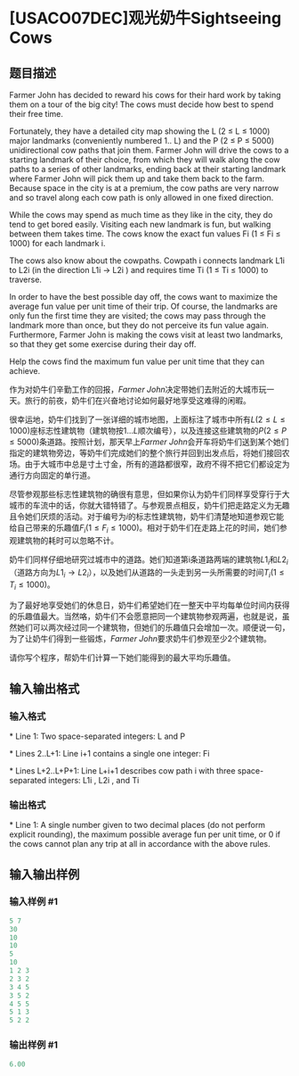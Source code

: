 # [USACO07DEC]观光奶牛Sightseeing Cows

## 题目描述

Farmer John has decided to reward his cows for their hard work by taking them on a tour of the big city! The cows must decide how best to spend their free time.

Fortunately, they have a detailed city map showing the L (2 ≤ L ≤ 1000) major landmarks (conveniently numbered 1.. L) and the P (2 ≤ P ≤ 5000) unidirectional cow paths that join them. Farmer John will drive the cows to a starting landmark of their choice, from which they will walk along the cow paths to a series of other landmarks, ending back at their starting landmark where Farmer John will pick them up and take them back to the farm. Because space in the city is at a premium, the cow paths are very narrow and so travel along each cow path is only allowed in one fixed direction.

While the cows may spend as much time as they like in the city, they do tend to get bored easily. Visiting each new landmark is fun, but walking between them takes time. The cows know the exact fun values Fi (1 ≤ Fi ≤ 1000) for each landmark i.

The cows also know about the cowpaths. Cowpath i connects landmark L1i to L2i (in the direction L1i -> L2i ) and requires time Ti (1 ≤ Ti ≤ 1000) to traverse.

In order to have the best possible day off, the cows want to maximize the average fun value per unit time of their trip. Of course, the landmarks are only fun the first time they are visited; the cows may pass through the landmark more than once, but they do not perceive its fun value again. Furthermore, Farmer John is making the cows visit at least two landmarks, so that they get some exercise during their day off.

Help the cows find the maximum fun value per unit time that they can achieve.

作为对奶牛们辛勤工作的回报，$Farmer\ John$决定带她们去附近的大城市玩一天。旅行的前夜，奶牛们在兴奋地讨论如何最好地享受这难得的闲暇。

很幸运地，奶牛们找到了一张详细的城市地图，上面标注了城市中所有$L(2\leqslant L\leqslant1000)$座标志性建筑物（建筑物按$1\dots L$顺次编号），以及连接这些建筑物的$P(2\leqslant P\leqslant5000)$条道路。按照计划，那天早上$Farmer\ John$会开车将奶牛们送到某个她们指定的建筑物旁边，等奶牛们完成她们的整个旅行并回到出发点后，将她们接回农场。由于大城市中总是寸土寸金，所有的道路都很窄，政府不得不把它们都设定为通行方向固定的单行道。

尽管参观那些标志性建筑物的确很有意思，但如果你认为奶牛们同样享受穿行于大城市的车流中的话，你就大错特错了。与参观景点相反，奶牛们把走路定义为无趣且令她们厌烦的活动。对于编号为$i$的标志性建筑物，奶牛们清楚地知道参观它能给自己带来的乐趣值$F_i (1\leqslant F_i\leqslant1000)$。相对于奶牛们在走路上花的时间，她们参观建筑物的耗时可以忽略不计。

奶牛们同样仔细地研究过城市中的道路。她们知道第i条道路两端的建筑物$L1_i$和$L2_i$（道路方向为$L1_i \rightarrow L2_i$），以及她们从道路的一头走到另一头所需要的时间$T_i(1\leqslant T_i\leqslant1000)$。

为了最好地享受她们的休息日，奶牛们希望她们在一整天中平均每单位时间内获得的乐趣值最大。当然咯，奶牛们不会愿意把同一个建筑物参观两遍，也就是说，虽然她们可以两次经过同一个建筑物，但她们的乐趣值只会增加一次。顺便说一句，为了让奶牛们得到一些锻炼，$Farmer\ John$要求奶牛们参观至少$2$个建筑物。

请你写个程序，帮奶牛们计算一下她们能得到的最大平均乐趣值。

## 输入输出格式

### 输入格式

\* Line 1: Two space-separated integers: L and P

\* Lines 2..L+1: Line i+1 contains a single one integer: Fi

\* Lines L+2..L+P+1: Line L+i+1 describes cow path i with three space-separated integers: L1i , L2i , and Ti

### 输出格式

\* Line 1: A single number given to two decimal places (do not perform explicit rounding), the maximum possible average fun per unit time, or 0 if the cows cannot plan any trip at all in accordance with the above rules.

## 输入输出样例

### 输入样例 #1

```cpp
5 7
30
10
10
5
10
1 2 3
2 3 2
3 4 5
3 5 2
4 5 5
5 1 3
5 2 2
```


### 输出样例 #1

```cpp
6.00
```


